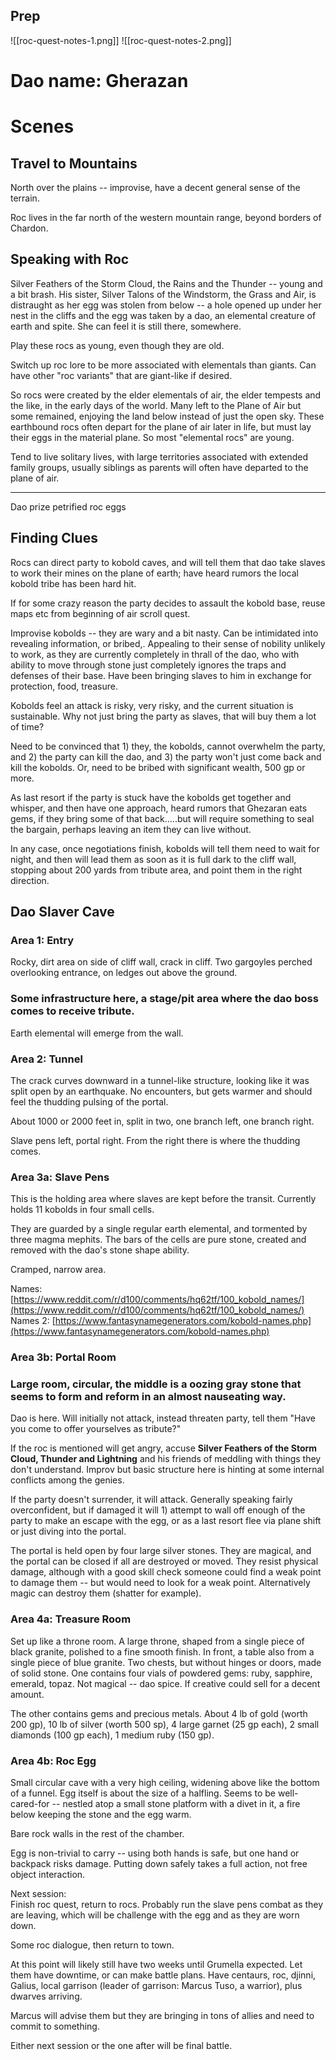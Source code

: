 ## Prep

![[roc-quest-notes-1.png]]
![[roc-quest-notes-2.png]]

# Dao name: Gherazan
 
# Scenes
 
## Travel to Mountains
 
North over the plains -- improvise, have a decent general sense of the terrain.
 
Roc lives in the far north of the western mountain range, beyond borders of Chardon.
 
## Speaking with Roc
 
Silver Feathers of the Storm Cloud, the Rains and the Thunder -- young and a bit brash. His sister, Silver Talons of the Windstorm, the Grass and Air, is distraught as her egg was stolen from below -- a hole opened up under her nest in the cliffs and the egg was taken by a dao, an elemental creature of earth and spite. She can feel it is still there, somewhere.
 
Play these rocs as young, even though they are old.
 
Switch up roc lore to be more associated with elementals than giants. Can have other "roc variants" that are giant-like if desired.
 
So rocs were created by the elder elementals of air, the elder tempests and the like, in the early days of the world. Many left to the Plane of Air but some remained, enjoying the land below instead of just the open sky. These earthbound rocs often depart for the plane of air later in life, but must lay their eggs in the material plane. So most "elemental rocs" are young.
 
Tend to live solitary lives, with large territories associated with extended family groups, usually siblings as parents will often have departed to the plane of air.
 
----  
Dao prize petrified roc eggs
    
## Finding Clues
 
Rocs can direct party to kobold caves, and will tell them that dao take slaves to work their mines on the plane of earth; have heard rumors the local kobold tribe has been hard hit.
 
If for some crazy reason the party decides to assault the kobold base, reuse maps etc from beginning of air scroll quest.
 
Improvise kobolds -- they are wary and a bit nasty. Can be intimidated into revealing information, or bribed,. Appealing to their sense of nobility unlikely to work, as they are currently completely in thrall of the dao, who with ability to move through stone just completely ignores the traps and defenses of their base. Have been bringing slaves to him in exchange for protection, food, treasure.
 
Kobolds feel an attack is risky, very risky, and the current situation is sustainable. Why not just bring the party as slaves, that will buy them a lot of time?
 
Need to be convinced that 1) they, the kobolds, cannot overwhelm the party, and 2) the party can kill the dao, and 3) the party won't just come back and kill the kobolds. Or, need to be bribed with significant wealth, 500 gp or more.
 
As last resort if the party is stuck have the kobolds get together and whisper, and then have one approach, heard rumors that Ghezaran eats gems, if they bring some of that back…..but will require something to seal the bargain, perhaps leaving an item they can live without.
 
In any case, once negotiations finish, kobolds will tell them need to wait for night, and then will lead them as soon as it is full dark to the cliff wall, stopping about 200 yards from tribute area, and point them in the right direction.
 
## Dao Slaver Cave
 
### Area 1: Entry
 
Rocky, dirt area on side of cliff wall, crack in cliff. Two gargoyles perched overlooking entrance, on ledges out above the ground.
 
### Some infrastructure here, a stage/pit area where the dao boss comes to receive tribute.
 
Earth elemental will emerge from the wall.
 
### Area 2: Tunnel
 
The crack curves downward in a tunnel-like structure, looking like it was split open by an earthquake. No encounters, but gets warmer and should feel the thudding pulsing of the portal.
 
About 1000 or 2000 feet in, split in two, one branch left, one branch right.
 
Slave pens left, portal right. From the right there is where the thudding comes.
 
### Area 3a: Slave Pens
 
This is the holding area where slaves are kept before the transit. Currently holds 11 kobolds in four small cells.
 
They are guarded by a single regular earth elemental, and tormented by three magma mephits. The bars of the cells are pure stone, created and removed with the dao's stone shape ability.
 
Cramped, narrow area.
 
Names: [https://www.reddit.com/r/d100/comments/hq62tf/100_kobold_names/](https://www.reddit.com/r/d100/comments/hq62tf/100_kobold_names/)  
Names 2: [https://www.fantasynamegenerators.com/kobold-names.php](https://www.fantasynamegenerators.com/kobold-names.php)
 
### Area 3b: Portal Room
 
### Large room, circular, the middle is a oozing gray stone that seems to form and reform in an almost nauseating way.
 
Dao is here. Will initially not attack, instead threaten party, tell them "Have you come to offer yourselves as tribute?"
 
If the roc is mentioned will get angry, accuse **Silver Feathers of the Storm Cloud, Thunder and Lightning** and his friends of meddling with things they don't understand. Improv but basic structure here is hinting at some internal conflicts among the genies.
 
If the party doesn't surrender, it will attack. Generally speaking fairly overconfident, but if damaged it will 1) attempt to wall off enough of the party to make an escape with the egg, or as a last resort flee via plane shift or just diving into the portal.
 
The portal is held open by four large silver stones. They are magical, and the portal can be closed if all are destroyed or moved. They resist physical damage, although with a good skill check someone could find a weak point to damage them -- but would need to look for a weak point. Alternatively magic can destroy them (shatter for example).
 
### Area 4a: Treasure Room
 
Set up like a throne room. A large throne, shaped from a single piece of black granite, polished to a fine smooth finish. In front, a table also from a single piece of blue granite. Two chests, but without hinges or doors, made of solid stone. One contains four vials of powdered gems: ruby, sapphire, emerald, topaz. Not magical -- dao spice. If creative could sell for a decent amount.
 
The other contains gems and precious metals. About 4 lb of gold (worth 200 gp), 10 lb of silver (worth 500 sp), 4 large garnet (25 gp each), 2 small diamonds (100 gp each), 1 medium ruby (150 gp).
 
### Area 4b: Roc Egg
 
Small circular cave with a very high ceiling, widening above like the bottom of a funnel. Egg itself is about the size of a halfling. Seems to be well-cared-for -- nestled atop a small stone platform with a divet in it, a fire below keeping the stone and the egg warm.
 
Bare rock walls in the rest of the chamber.
 
Egg is non-trivial to carry -- using both hands is safe, but one hand or backpack risks damage. Putting down safely takes a full action, not free object interaction.
 
Next session:  
Finish roc quest, return to rocs. Probably run the slave pens combat as they are leaving, which will be challenge with the egg and as they are worn down.
 
Some roc dialogue, then return to town.
 
At this point will likely still have two weeks until Grumella expected. Let them have downtime, or can make battle plans. Have centaurs, roc, djinni, Galius, local garrison (leader of garrison: Marcus Tuso, a warrior), plus dwarves arriving.
 
Marcus will advise them but they are bringing in tons of allies and need to commit to something.
 
Either next session or the one after will be final battle.
